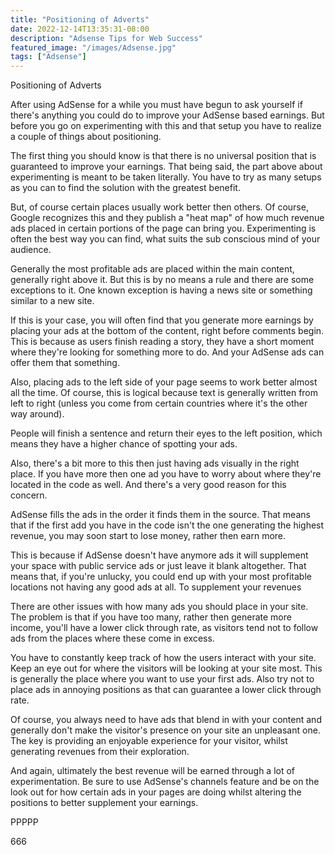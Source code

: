 ```yaml
---
title: "Positioning of Adverts"
date: 2022-12-14T13:35:31-08:00
description: "Adsense Tips for Web Success"
featured_image: "/images/Adsense.jpg"
tags: ["Adsense"]
---
```


Positioning of Adverts

After using AdSense for a while you must have begun to ask yourself if there's anything you could do to improve your AdSense based earnings. But before you go on experimenting with this and that setup you have to realize a couple of things about positioning.

The first thing you should know is that there is no universal position that is guaranteed to improve your earnings. That being said, the part above about experimenting is meant to be taken literally. You have to try as many setups as you can to find the solution with the greatest benefit.

But, of course certain places usually work better then others. Of course, Google recognizes this and they publish a "heat map" of how much revenue ads placed in certain portions of the page can bring you. Experimenting is often the best way you can find, what suits the sub conscious mind of your audience.

Generally the most profitable ads are placed within the main content, generally right above it. But this is by no means a rule and there are some exceptions to it. One known exception is having a news site or something similar to a new site. 

If this is your case, you will often find that you generate more earnings by placing your ads at the bottom of the content, right before comments begin. This is because as users finish reading a story, they have a short moment where they're looking for something more to do. And your AdSense ads can offer them that something.

Also, placing ads to the left side of your page seems to work better almost all the time. Of course, this is logical because text is generally written from left to right (unless you come from certain countries where it's the other way around). 

People will finish a sentence and return their eyes to the left position, which means they have a higher chance of spotting your ads.

Also, there's a bit more to this then just having ads visually in the right place. If you have more then one ad you have to worry about where they're located in the code as well. And there's a very good reason for this concern.

AdSense fills the ads in the order it finds them in the source. That means that if the first add you have in the code isn't the one generating the highest revenue, you may soon start to lose money, rather then earn more. 

This is because if AdSense doesn't have anymore ads it will supplement your space with public service ads or just leave it blank altogether. That means that, if you're unlucky, you could end up with your most profitable locations not having any good ads at all. To supplement your revenues 

There are other issues with how many ads you should place in your site. The problem is that if you have too many, rather then generate more income, you'll have a lower click through rate, as visitors tend not to follow ads from the places where these come in excess.

You have to constantly keep track of how the users interact with your site. Keep an eye out for where the visitors will be looking at your site most. This is generally the place where you want to use your first ads. Also try not to place ads in annoying positions as that can guarantee a lower click through rate.

Of course, you always need to have ads that blend in with your content and generally don't make the visitor's presence on your site an unpleasant one. The key is providing an enjoyable experience for your visitor, whilst generating revenues from their exploration. 

And again, ultimately the best revenue will be earned through a lot of experimentation. Be sure to use AdSense's channels feature and be on the look out for how certain ads in your pages are doing whilst altering the positions to better supplement your earnings.

PPPPP

666

